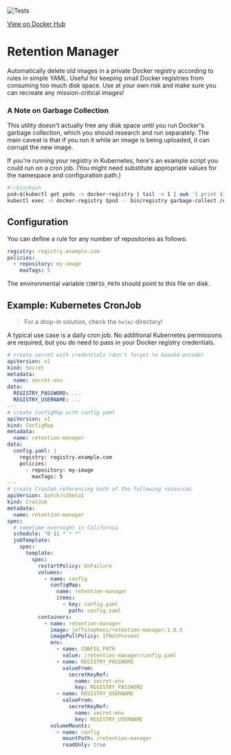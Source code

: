 ![Tests](https://github.com/jeffstephens/retention-manager/workflows/Tests/badge.svg)

[View on Docker Hub](https://hub.docker.com/r/jeffstephens/retention-manager)

# Retention Manager

Automatically delete old images in a private Docker registry according to rules in simple YAML. Useful for keeping small Docker registries from consuming too much disk space. Use at your own risk and make sure you can recreate any mission-critical images!

### A Note on Garbage Collection

This utility doesn't actually free any disk space until you run Docker's garbage collection, which you should research and run separately. The main caveat is that if you run it while an image is being uploaded, it can corrupt the new image.

If you're running your registry in Kubernetes, here's an example script you could run on a cron job. (You might need substitute appropriate values for the namespace and configuration path.)

```bash
#!/bin/bash
pod=$(kubectl get pods -n docker-registry | tail -n 1 | awk '{ print $1 }')
kubectl exec -n docker-registry $pod -- bin/registry garbage-collect /etc/docker/registry/config.yml
```

## Configuration

You can define a rule for any number of repositories as follows:

```yaml
registry: registry.example.com
policies:
  - repository: my-image
    maxTags: 5
```

The environmental variable `CONFIG_PATH` should point to this file on disk.

## Example: Kubernetes CronJob

> For a drop-in solution, check the `helm/` directory!

A typical use case is a daily cron job. No additional Kubernetes permissions are required, but you do need to pass in your Docker registry credentials.

```yaml
# create secret with credentials (don't forget to base64-encode)
apiVersion: v1
kind: Secret
metadata:
  name: secret-env
data:
  REGISTRY_PASSWORD: ...
  REGISTRY_USERNAME: ...
---
# create ConfigMap with config yaml
apiVersion: v1
kind: ConfigMap
metadata:
  name: retention-manager
data:
  config.yaml: |
    registry: registry.example.com
    policies:
      - repository: my-image
        maxTags: 5
---
# create CronJob referencing both of the following resources
apiVersion: batch/v1beta1
kind: CronJob
metadata:
  name: retention-manager
spec:
  # sometime overnight in California
  schedule: "0 11 * * *"
  jobTemplate:
    spec:
      template:
        spec:
          restartPolicy: OnFailure
          volumes:
            - name: config
              configMap:
                name: retention-manager
                items:
                  - key: config.yaml
                    path: config.yaml
          containers:
            - name: retention-manager
              image: jeffstephens/retention-manager:1.0.5
              imagePullPolicy: IfNotPresent
              env:
                - name: CONFIG_PATH
                  value: /retention-manager/config.yaml
                - name: REGISTRY_PASSWORD
                  valueFrom:
                    secretKeyRef:
                      name: secret-env
                      key: REGISTRY_PASSWORD
                - name: REGISTRY_USERNAME
                  valueFrom:
                    secretKeyRef:
                      name: secret-env
                      key: REGISTRY_USERNAME
              volumeMounts:
                - name: config
                  mountPath: /retention-manager
                  readOnly: true
```
